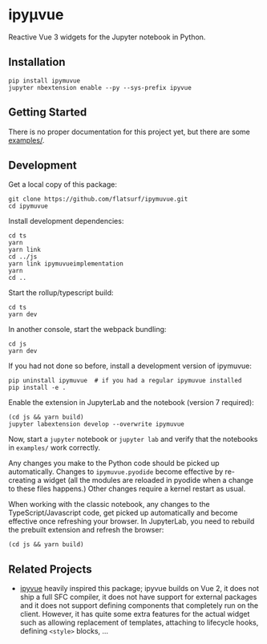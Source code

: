 # ipyμvue

Reactive Vue 3 widgets for the Jupyter notebook in Python.

Installation
------------

    pip install ipymuvue
    jupyter nbextension enable --py --sys-prefix ipyvue


Getting Started
---------------

There is no proper documentation for this project yet, but there are some
[examples/](examples/).

Development
-----------

Get a local copy of this package:

    git clone https://github.com/flatsurf/ipymuvue.git
    cd ipymuvue

Install development dependencies:

    cd ts
    yarn
    yarn link
    cd ../js
    yarn link ipymuvueimplementation
    yarn
    cd ..

Start the rollup/typescript build:

    cd ts
    yarn dev

In another console, start the webpack bundling:

    cd js
    yarn dev

If you had not done so before, install a development version of ipymuvue:

    pip uninstall ipymuvue  # if you had a regular ipymuvue installed
    pip install -e .

Enable the extension in JupyterLab and the notebook (version 7 required):

    (cd js && yarn build)
    jupyter labextension develop --overwrite ipymuvue

Now, start a `jupyter` notebook or `jupyter lab` and verify that the notebooks in `examples/` work correctly.

Any changes you make to the Python code should be picked up automatically. Changes to `ipymuvue.pyodide` become effective by re-creating a widget (all the modules are reloaded in pyodide when a change to these files happens.) Other changes require a kernel restart as usual.

When working with the classic notebook, any changes to the TypeScript/Javascript code, get picked up automatically and become effective once refreshing your browser. In JupyterLab, you need to rebuild the prebuilt extension and refresh the browser:

    (cd js && yarn build)


Related Projects
----------------

* [ipyvue](https://github.com/widgetti/ipyvue) heavily inspired this package; ipyvue builds on Vue 2, it does not ship a full SFC compiler, it does not have support for external packages and it does not support defining components that completely run on the client. However, it has quite some extra features for the actual widget such as allowing replacement of templates, attaching to lifecycle hooks, defining `<style>` blocks, …
